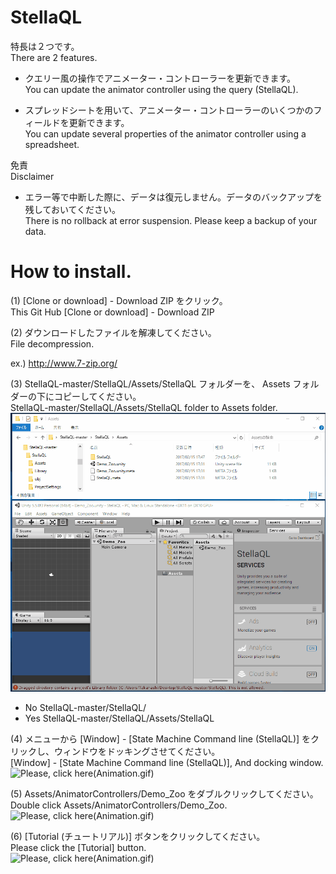 ﻿# StellaQL
特長は２つです。  
There are 2 features.  

- クエリー風の操作でアニメーター・コントローラーを更新できます。  
You can update the animator controller using the query (StellaQL).  

- スプレッドシートを用いて、アニメーター・コントローラーのいくつかのフィールドを更新できます。  
You can update several properties of the animator controller using a spreadsheet.  

免責  
Disclaimer  

- エラー等で中断した際に、データは復元しません。データのバックアップを残しておいてください。  
There is no rollback at error suspension. Please keep a backup of your data.  

# How to install.
(1) [Clone or download] - Download ZIP をクリック。  
This Git Hub [Clone or download] - Download ZIP  

(2) ダウンロードしたファイルを解凍してください。  
File decompression.

ex.) http://www.7-zip.org/  

(3) StellaQL-master/StellaQL/Assets/StellaQL フォルダーを、 Assets フォルダーの下にコピーしてください。  
StellaQL-master/StellaQL/Assets/StellaQL folder to Assets folder.  
![Please, click here(Animation.gif)](https://github.com/muzudho/StellaQL/blob/master/img/201702151752gif81.gif?raw=true)  

- No  StellaQL-master/StellaQL/
- Yes StellaQL-master/StellaQL/Assets/StellaQL

(4) メニューから [Window] - [State Machine Command line (StellaQL)] をクリックし、ウィンドウをドッキングさせてください。  
[Window] - [State Machine Command line (StellaQL)], And docking window.  
![Please, click here(Animation.gif)](https://github.com/muzudho/StellaQL/tree/master/img/201702151752gif82.gif?raw=true)  

(5) Assets/AnimatorControllers/Demo_Zoo をダブルクリックしてください。  
Double click Assets/AnimatorControllers/Demo_Zoo.  
![Please, click here(Animation.gif)](https://github.com/muzudho/StellaQL/tree/master/img/201702160428gif83.gif?raw=true)  

(6) [Tutorial (チュートリアル)] ボタンをクリックしてください。  
Please click the [Tutorial] button.  
![Please, click here(Animation.gif)](https://github.com/muzudho/StellaQL/tree/master/img/201702160428gif84.gif?raw=true)  











